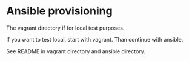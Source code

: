 
# Ansible provisioning

The vagrant directory if for local test purposes.

If you want to test local, start with vagrant. Than continue with ansible.

See README in vagrant directory and ansible directory.

